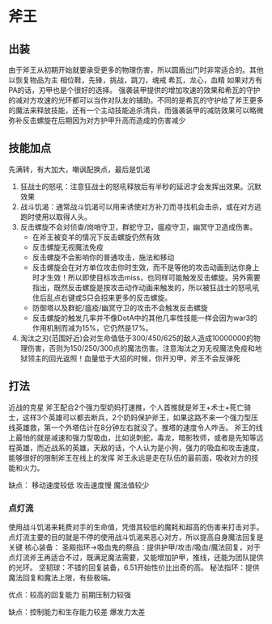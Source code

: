 # 斧王

## 出装
由于斧王从初期开始就要承受更多的物理伤害，所以圆盾出门时非常适合的。其他以恢复物品为主
相位鞋，先锋，挑战，跳刀，魂戒
希瓦，龙心，血精
如果对方有PA的话，刃甲也是个很好的选择。
强袭装甲提供的增加攻速的效果和希瓦的守护的减对方攻速的光环都可以当作对队友的辅助。不同的是希瓦的守护给了斧王更多的魔法来释放技能，还有一个主动技能追杀清兵，而强袭装甲的减防效果可以略微弥补反击螺旋在后期因为对方护甲升高而造成的伤害减少

## 技能加点
先满转，有大加大，嘲讽配换点，最后是饥渴

1. 狂战士的怒吼：注意狂战士的怒吼释放后有半秒的延迟才会发挥出效果。沉默效果
2. 战斗饥渴：通常战斗饥渴可以用来诱使对方补刀而寻找机会击杀，或在对方逃跑时使用以取得人头。
3. 反击螺旋不会对侦查/岗哨守卫，群蛇守卫，瘟疫守卫，幽冥守卫造成伤害。
    + 在斧王被变羊的情况下反击螺旋仍然有效
    + 反击螺旋无视魔法免疫
    + 反击螺旋不会影响你的普通攻击，施法和移动
    + 反击螺旋会在对方单位攻击你时生效，而不是等他的攻击动画到达你身上时才生效！所以即使目标攻击miss，也同样可能触发反击螺旋。另外需要指出，既然反击螺旋是按攻击动作动画来触发的，所以被狂战士的怒吼吼住后乱点右键或S只会招来更多的反击螺旋。
    + 防御塔以及群蛇/瘟疫/幽冥守卫的攻击不会触发反击螺旋
    + 反击螺旋的触发几率并不像DotA中的其他几率性技能一样会因为war3的作用机制而减为15%，它仍然是17%。
4. 淘汰之刃(范围好近)会对生命值低于300/450/625的敌人造成10000000的物理伤害，否则为150/250/300点的魔法伤害。注意淘汰之刃无视魔法免疫和地狱领主的回光返照！血量低于大招的时候，你开刃甲，斧王不会反弹死

## 打法
近战的克星
斧王配合2个强力型奶妈打速推，个人首推就是斧王+术士+死亡骑士，这样3个英雄可以都去断兵，2个奶妈保护斧王，如果这路不来一个强力型压线英雄救，第一个外塔估计在8分钟左右就没了。推塔的速度令人咋舌。
斧王的线上最怕的就是减速和强力型吸血，比如说刺蛇，毒龙，暗影牧师，或者是先知等远程英雄，而近战系的英雄，天敌的话，个人认为是小狗，强力的吸血和攻击速度，能够很好的限制斧王在线上的发挥
斧王永远是走在队伍的最前面，吸收对方的技能和火力。

缺点：
移动速度较低
攻击速度慢
魔法值较少

### 点灯流
使用战斗饥渴来耗费对手的生命值，凭借其较低的魔耗和超高的伤害来打击对手。点灯流主要的目的就是不停的使用战斗饥渴来恶心对方，所以提高自身魔法回复是关键
核心装备：
圣殿指环→吸血鬼的祭品：提供护甲/攻击/吸血/魔法回复，对于点灯流斧王再适合不过，既满足魔法需要，又能增加护甲，推线，还能为团队提供的光环。
坚韧球：不错的回复装备，6.51开始性价比出奇的高。
秘法指环：提供魔法回复和魔法上限，有些极端。

优点：较高的回复能力
前期压制力较强

缺点：控制能力和生存能力较差
爆发力太差

